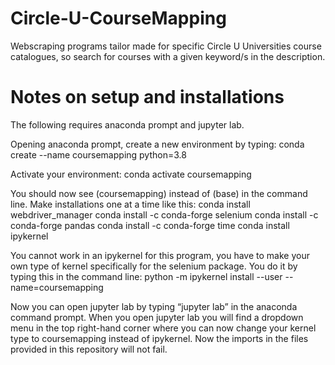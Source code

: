 # Circle-U-CourseMapping
Webscraping programs tailor made for specific Circle U Universities course catalogues, so search for courses with a given keyword/s in the description. 

# Notes on setup and installations
The following requires anaconda prompt and jupyter lab. 

Opening anaconda prompt, create a new environment by typing: 
conda create --name coursemapping python=3.8

Activate your environment: 
conda activate coursemapping

You should now see (coursemapping) instead of (base) in the command line. Make installations one at a time like this:
conda install webdriver_manager
conda install -c conda-forge selenium
conda install -c conda-forge pandas
conda install -c conda-forge time
conda install ipykernel

You cannot work in an ipykernel for this program, you have to make your own type of kernel specifically for the selenium package. You do it by typing this in the command line: 
python -m ipykernel install --user --name=coursemapping

Now you can open jupyter lab by typing “jupyter lab” in the anaconda command prompt. When you open jupyter lab you will find a dropdown menu in the top right-hand corner where you can now change your kernel type to coursemapping instead of ipykernel. Now the imports in the files provided in this repository will not fail. 




